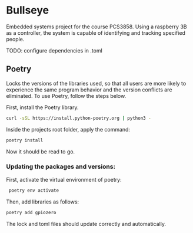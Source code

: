 # Bullseye
Embedded systems project for the course PCS3858. Using a raspberry 3B as a controller, the system is capable of identifying and tracking specified people.

TODO: configure dependencies in .toml

## Poetry
Locks the versions of the libraries used, so that all users are more likely to experience the same program behavior and the version conflicts are eliminated. To use Poetry, follow the steps below.

First, install the Poetry library.
```sh
curl -sSL https://install.python-poetry.org | python3 -
```

Inside the projects root folder, apply the command:
```sh
poetry install
```

Now it should be read to go.

### Updating the packages and versions:
First, activate the virtual environment of poetry:
```sh
 poetry env activate
```

Then, add libraries as follows:
```sh
poetry add gpiozero
```

The lock and toml files should update correctly and automatically.
